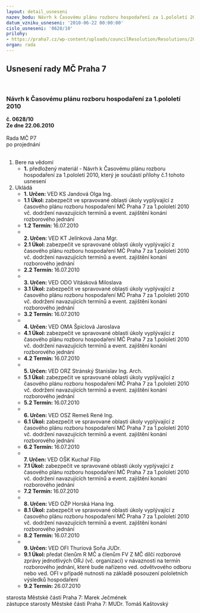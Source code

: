 ```yaml
---
layout: detail_usneseni
nazev_bodu: Návrh k Časovému plánu rozboru hospodaření za 1.pololetí 2010
datum_vzniku_usneseni: '2010-06-22 00:00:00'
cislo_usneseni: '0628/10'
prilohy:
- https://praha7.cz/wp-content/uploads/councilResolution/Resolutions/20284/35-10-p%c5%99%c3%adloha_1_%c4%8dasplan.doc
organ: rada
---
```

<div id="ucUsn_pList" class="usn">
	<span><h2>Usnesení rady MČ Praha 7 </h2>
<br></span><div class="standBody">
<span><h3>Návrh k Časovému plánu rozboru hospodaření za 1.pololetí 2010</h3></span><div class="center">
		<strong>č. 0628/10</strong><br>
	</div>
<div class="center">
		<strong>Ze dne 22.06.2010</strong><br><br>
	</div>Rada MČ P7<br> po projednání<br><br><ol>
<li>Bere na vědomí<ul><li>
<strong>1.</strong> předložený materiál - Návrh k Časovému plánu rozboru hospodaření za 1.pololetí 2010, který je součástí přílohy č.1 tohoto usnesení</li></ul>
</li>
<li>Ukládá<ul>
<li>
<strong>1. Určen: </strong>VED KS Jandová Olga Ing.</li>
<li>
<strong>1.1 Úkol: </strong>zabezpečit ve spravované oblasti úkoly vyplývající z časového plánu rozboru hospodaření MČ Praha 7 za 1.pololetí 2010 vč. dodržení navazujících termínů a event. zajištění konání rozborového jednání</li>
<li>
<strong>1.2 Termín: </strong>16.07.2010</li>
<li>
<strong><br>2. Určen: </strong>VED KT Jelínková Jana Mgr.</li>
<li>
<strong>2.1 Úkol: </strong>zabezpečit ve spravované oblasti úkoly vyplývající z časového plánu rozboru hospodaření MČ Praha 7 za 1.pololetí 2010 vč. dodržení navazujících termínů a event. zajištění konání rozborového jednání</li>
<li>
<strong>2.2 Termín: </strong>16.07.2010</li>
<li>
<strong><br>3. Určen: </strong>VED ODO Vitásková Miloslava</li>
<li>
<strong>3.1 Úkol: </strong>zabezpečit ve spravované oblasti úkoly vyplývající z časového plánu rozboru hospodaření MČ Praha 7 za 1.pololetí 2010 vč. dodržení navazujících termínů a event. zajištění konání rozborového jednání</li>
<li>
<strong>3.2 Termín: </strong>16.07.2010</li>
<li>
<strong><br>4. Určen: </strong>VED OMA Špiclová Jaroslava</li>
<li>
<strong>4.1 Úkol: </strong>zabezpečit ve spravované oblasti úkoly vyplývající z časového plánu rozboru hospodaření MČ Praha 7 za 1.pololetí 2010 vč. dodržení navazujících termínů a event. zajištění konání rozborového jednání</li>
<li>
<strong>4.2 Termín: </strong>16.07.2010</li>
<li>
<strong><br>5. Určen: </strong>VED ORZ  Stránský  Stanislav Ing. Arch.</li>
<li>
<strong>5.1 Úkol: </strong>zabezpečit ve spravované oblasti úkoly vyplývající z časového plánu rozboru hospodaření MČ Praha 7 za 1.pololetí 2010 vč. dodržení navazujících termínů a event. zajištění konání rozborového jednání</li>
<li>
<strong>5.2 Termín: </strong>16.07.2010</li>
<li>
<strong><br>6. Určen: </strong>VED OSZ Remeš René Ing.</li>
<li>
<strong>6.1 Úkol: </strong>zabezpečit ve spravované oblasti úkoly vyplývající z časového plánu rozboru hospodaření MČ Praha 7 za 1.pololetí 2010 vč. dodržení navazujících termínů a event. zajištění konání rozborového jednání</li>
<li>
<strong>6.2 Termín: </strong>16.07.2010</li>
<li>
<strong><br>7. Určen: </strong>VED OŠK Kuchař Filip</li>
<li>
<strong>7.1 Úkol: </strong>zabezpečit ve spravované oblasti úkoly vyplývající z časového plánu rozboru hospodaření MČ Praha 7 za 1.pololetí 2010 vč. dodržení navazujících termínů a event. zajištění konání rozborového jednání</li>
<li>
<strong>7.2 Termín: </strong>16.07.2010</li>
<li>
<strong><br>8. Určen: </strong>VED OŽP Horská Hana Ing.</li>
<li>
<strong>8.1 Úkol: </strong>zabezpečit ve spravované oblasti úkoly vyplývající z časového plánu rozboru hospodaření MČ Praha 7 za 1.pololetí 2010 vč. dodržení navazujících termínů a event. zajištění konání rozborového jednání</li>
<li>
<strong>8.2 Termín: </strong>16.07.2010</li>
<li>
<strong><br>9. Určen: </strong>VED OFI Thuriová Soňa JUDr.</li>
<li>
<strong>9.1 Úkol: </strong>předat členům R MČ a členům FV Z MČ dílčí rozborové zprávy jednotlivých ORJ (vč. organizací) v návaznosti na termín rozborového jednání, které bude nařízeno ved. odvětvového odboru nebo ved. OFI v případě nutnosti na základě posouzení pololetních výsledků hospodaření</li>
<li>
<strong>9.2 Termín: </strong>26.07.2010</li>
</ul>
</li>
</ol>starosta Městské části Praha 7: Marek Ječmének<br>zástupce starosty Městské části Praha 7: MUDr. Tomáš Kaštovský 
</div>
</div>